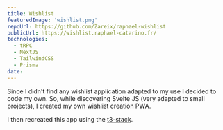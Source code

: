 ```yaml
---
title: Wishlist
featuredImage: 'wishlist.png'
repoUrl: https://github.com/Zareix/raphael-wishlist
publicUrl: https://wishlist.raphael-catarino.fr/
technologies:
  - tRPC
  - NextJS
  - TailwindCSS
  - Prisma
date:
---
```


Since I didn't find any wishlist application adapted to my use I decided to code my own. So, while discovering Svelte JS (very adapted to small projects), I created my own wishlist creation PWA.

I then recreated this app using the [t3-stack](https://create.t3.gg/).
